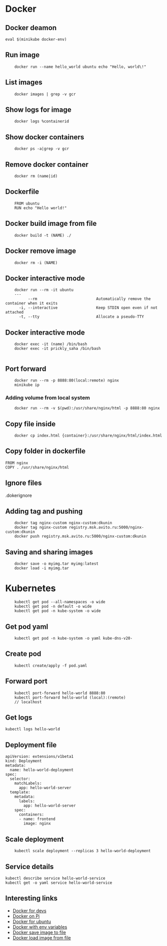 # Docker

## Docker deamon

```
eval $(minikube docker-env)
```

## Run image

```console
    docker run --name hello_world ubuntu echo "Hello, world\!"
```

## List images
```console
    docker images | grep -v gcr
```

## Show logs for image
```console
    docker logs %containerid
```

## Show docker containers
```console
    docker ps -a|grep -v gcr
```

## Remove docker container
```console
    docker rm (name|id)
```

## Dockerfile
```
    FROM ubuntu
    RUN echo "Hello world!"
```

## Docker build image from file
```console
    docker build -t (NAME) ./
```

## Docker remove image
```console
    docker rm -i (NAME)
```


## Docker interactive mode

```console
    docker run --rm -it ubuntu
    ---
          --rm                          Automatically remove the container when it exits
      -i, --interactive                 Keep STDIN open even if not attached
      -t, --tty                         Allocate a pseudo-TTY

```

## Docker interactive mode

```console
    docker exec -it (name) /bin/bash
    docker exec -it prickly_saha /bin/bash


```
## Port forward

```console
    docker run --rm -p 8888:80(local:remote) nginx
    minikube ip
```

### Adding volume from local system

```console
    docker run --rm -v $(pwd):/usr/share/nginx/html -p 8888:80 nginx
```
## Copy file inside
```console
    docker cp index.html {container}:/usr/share/nginx/html/index.html
```

## Copy folder in dockerfile

```
FROM nginx
COPY . /usr/share/nginx/html
```

## Ignore files 

.dokerignore

## Adding tag and pushing

```
    docker tag nginx-custom nginx-custom:dkunin
    docker tag nginx-custom registry.msk.avito.ru:5000/nginx-custom:dkunin
    docker push registry.msk.avito.ru:5000/nginx-custom:dkunin
```

## Saving and sharing images

```
    docker save -o myimg.tar myimg:latest
    docker load -i myimg.tar
```

# Kubernetes

```console
    kubectl get pod --all-namespaces -o wide
    kubectl get pod -n default -o wide
    kubectl get pod -n kube-system -o wide
```

## Get pod yaml

```
    kubectl get pod -n kube-system -o yaml kube-dns-v20-
```


## Create pod

```
    kubectl create/apply -f pod.yaml
```

## Forward port

```
    kubectl port-forward hello-world 8888:80
    kubectl port-forward hello-world (local):(remote)
    // localhost
```

## Get logs 

```
kubectl logs hello-world
```
## Deployment file
```
apiVersion: extensions/v1beta1
kind: Deployment
metadata:
  name: hello-world-deployment
spec:
  selector:
    matchLabels:
      app: hello-world-server
  template:
    metadata:
      labels:
        app: hello-world-server
    spec:
      containers:
      - name: frontend
        image: nginx
```

## Scale deployment

```
    kubectl scale deployment --replicas 3 hello-world-deployment
```

## Service details

```
kubectl describe service hello-world-service
kubectl get -o yaml service hello-world-service
```


## Interesting links

- [Docker for devs](https://lockmedown.com/docker-4-devs-containerizing-app/)
- [Docker on Pi](https://www.raspberrypi.org/blog/docker-comes-to-raspberry-pi/)
- [Docker for ubuntu](https://docs.docker.com/engine/installation/linux/ubuntu/)
- [Docker with env variables](http://stackoverflow.com/questions/30494050/how-to-pass-environment-variables-to-docker-containers)
- [Docker save image to file](https://docs.docker.com/engine/reference/commandline/save/)
- [Docker load image from file](https://docs.docker.com/engine/reference/commandline/load/)

